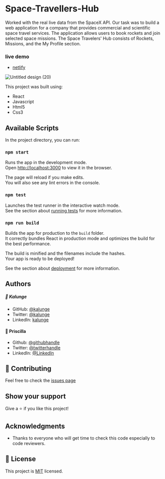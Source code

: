 # Space-Travellers-Hub

Worked with the real live data from the SpaceX API. Our task was to build a web application for a company that provides commercial and scientific space travel services. The application allows users to book rockets and join selected space missions.
The Space Travelers' Hub consists of Rockets, Missions, and the My Profile section.
### live demo
- [netlify](https://hungry-fermi-643806.netlify.app/)

![Untitled design (20)](https://user-images.githubusercontent.com/69638013/136389071-42916a5d-633e-412e-87fa-43a84446953e.png)


This project was built using:
- React
- Javascript
- Html5
- Css3

## Available Scripts

In the project directory, you can run:

### `npm start`

Runs the app in the development mode.\
Open [http://localhost:3000](http://localhost:3000) to view it in the browser.

The page will reload if you make edits.\
You will also see any lint errors in the console.

### `npm test`

Launches the test runner in the interactive watch mode.\
See the section about [running tests](https://facebook.github.io/create-react-app/docs/running-tests) for more information.

### `npm run build`

Builds the app for production to the `build` folder.\
It correctly bundles React in production mode and optimizes the build for the best performance.

The build is minified and the filenames include the hashes.\
Your app is ready to be deployed!

See the section about [deployment](https://facebook.github.io/create-react-app/docs/deployment) for more information.

## Authors

##### 👤 **Kalunge**

- GitHub: [@kalunge](https://github.com/kalunge)
- Twitter: [@kalunge](https://twitter.com/titus_muthomi)
- LinkedIn: [kalunge](https://linkedin.com/in/titus_muthomi)
  
#### 👤 **Priscilla**

- Github: [@githubhandle](https://github.com/prolajumokeoni)
- Twitter: [@twitterhandle](https://twitter.com/prolajumokeoni)
- LinkedIn: [@LinkedIn](https://www.linkedin.com/in/olajumoke-priscilla-oni-44a48b162/)

## :handshake: Contributing

Feel free to check the [issues page](https://github.com/Kalunge/Space-Travelers-Hub/issues)

## Show your support

Give a :star: if you like this project!

## Acknowledgments

- Thanks to everyone who will get time to check this code especially to code reviewers.

## 📝 License

This project is [MIT](https://github.com/microverseinc/readme-template/blob/master/MIT.md) licensed.
